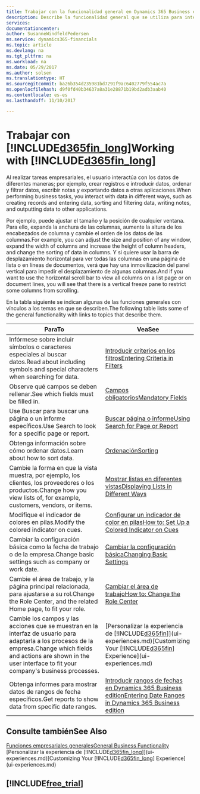 ```yaml
---
title: Trabajar con la funcionalidad general en Dynamics 365 Business edition | Documentos de Microsoft
description: Describe la funcionalidad general que se utiliza para interactuar con los datos en Dynamics 365, como introducir valores, ordenar datos y cambiar de vista.
services: 
documentationcenter: 
author: SusanneWindfeldPedersen
ms.service: dynamics365-financials
ms.topic: article
ms.devlang: na
ms.tgt_pltfrm: na
ms.workload: na
ms.date: 05/29/2017
ms.author: solsen
ms.translationtype: HT
ms.sourcegitcommit: ba26b354d235981bd7291f9ac6402779f554ac7a
ms.openlocfilehash: d9f0fd40b34637a8a31e28871b19bd2adb3aab40
ms.contentlocale: es-es
ms.lasthandoff: 11/10/2017

---
```

# <a name="working-with-included365finlongincludesd365finlongmdmd"></a><span data-ttu-id="01786-103">Trabajar con [!INCLUDE[d365fin_long](includes/d365fin_long_md.md)]</span><span class="sxs-lookup"><span data-stu-id="01786-103">Working with [!INCLUDE[d365fin_long](includes/d365fin_long_md.md)]</span></span>
<span data-ttu-id="01786-104">Al realizar tareas empresariales, el usuario interactúa con los datos de diferentes maneras; por ejemplo, crear registros e introducir datos, ordenar y filtrar datos, escribir notas y exportando datos a otras aplicaciones.</span><span class="sxs-lookup"><span data-stu-id="01786-104">When performing business tasks, you interact with data in different ways, such as creating records and entering data, sorting and filtering data, writing notes, and outputting data to other applications.</span></span>

<span data-ttu-id="01786-105">Por ejemplo, puede ajustar el tamaño y la posición de cualquier ventana. Para ello, expanda la anchura de las columnas, aumente la altura de los encabezados de columna y cambie el orden de los datos de las columnas.</span><span class="sxs-lookup"><span data-stu-id="01786-105">For example, you can adjust the size and position of any window, expand the width of columns and increase the height of column headers, and change the sorting of data in columns.</span></span> <span data-ttu-id="01786-106">Y si quiere usar la barra de desplazamiento horizontal para ver todas las columnas en una página de lista o en líneas de documentos, verá que hay una inmovilización del panel vertical para impedir el desplazamiento de algunas columnas.</span><span class="sxs-lookup"><span data-stu-id="01786-106">And if you want to use the horizontal scroll bar to view all columns on a list page or on document lines, you will see that there is a vertical freeze pane to restrict some columns from scrolling.</span></span>

<span data-ttu-id="01786-107">En la tabla siguiente se indican algunas de las funciones generales con vínculos a los temas en que se describen.</span><span class="sxs-lookup"><span data-stu-id="01786-107">The following table lists some of the general functionality with links to topics that describe them.</span></span>

| <span data-ttu-id="01786-108">Para</span><span class="sxs-lookup"><span data-stu-id="01786-108">To</span></span> | <span data-ttu-id="01786-109">Vea</span><span class="sxs-lookup"><span data-stu-id="01786-109">See</span></span> |
| --- | --- |
| <span data-ttu-id="01786-110">Infórmese sobre incluir símbolos o caracteres especiales al buscar datos.</span><span class="sxs-lookup"><span data-stu-id="01786-110">Read about including symbols and special characters when searching for data.</span></span> |[<span data-ttu-id="01786-111">Introducir criterios en los filtros</span><span class="sxs-lookup"><span data-stu-id="01786-111">Entering Criteria in Filters</span></span>](ui-enter-criteria-filters.md) |
| <span data-ttu-id="01786-112">Observe qué campos se deben rellenar.</span><span class="sxs-lookup"><span data-stu-id="01786-112">See which fields must be filled in.</span></span> |[<span data-ttu-id="01786-113">Campos obligatorios</span><span class="sxs-lookup"><span data-stu-id="01786-113">Mandatory Fields</span></span>](ui-mandatory-fields.md) |
| <span data-ttu-id="01786-114">Use Buscar para buscar una página o un informe específicos.</span><span class="sxs-lookup"><span data-stu-id="01786-114">Use Search to look for a specific page or report.</span></span> |[<span data-ttu-id="01786-115">Buscar página o informe</span><span class="sxs-lookup"><span data-stu-id="01786-115">Using Search for Page or Report</span></span>](ui-search.md) |
| <span data-ttu-id="01786-116">Obtenga información sobre cómo ordenar datos.</span><span class="sxs-lookup"><span data-stu-id="01786-116">Learn about how to sort data.</span></span> |[<span data-ttu-id="01786-117">Ordenación</span><span class="sxs-lookup"><span data-stu-id="01786-117">Sorting</span></span>](ui-sorting.md) |
| <span data-ttu-id="01786-118">Cambie la forma en que la vista muestra, por ejemplo, los clientes, los proveedores o los productos.</span><span class="sxs-lookup"><span data-stu-id="01786-118">Change how you view lists of, for example, customers, vendors, or items.</span></span> |[<span data-ttu-id="01786-119">Mostrar listas en diferentes vistas</span><span class="sxs-lookup"><span data-stu-id="01786-119">Displaying Lists in Different Ways</span></span>](across-display-lists-different-views.md) |
| <span data-ttu-id="01786-120">Modifique el indicador de colores en pilas.</span><span class="sxs-lookup"><span data-stu-id="01786-120">Modify the colored indicator on cues.</span></span> |[<span data-ttu-id="01786-121">Configurar un indicador de color en pilas</span><span class="sxs-lookup"><span data-stu-id="01786-121">How to: Set Up a Colored Indicator on Cues</span></span>](ui-how-setup-colored-indicator-cues.md) |
| <span data-ttu-id="01786-122">Cambiar la configuración básica como la fecha de trabajo o de la empresa.</span><span class="sxs-lookup"><span data-stu-id="01786-122">Change basic settings such as company or work date.</span></span> |[<span data-ttu-id="01786-123">Cambiar la configuración básica</span><span class="sxs-lookup"><span data-stu-id="01786-123">Changing Basic Settings</span></span>](ui-change-basic-settings.md) |
| <span data-ttu-id="01786-124">Cambie el área de trabajo, y la página principal relacionada, para ajustarse a su rol.</span><span class="sxs-lookup"><span data-stu-id="01786-124">Change the Role Center, and the related Home page, to fit your role.</span></span> |[<span data-ttu-id="01786-125">Cambiar el área de trabajo</span><span class="sxs-lookup"><span data-stu-id="01786-125">How to: Change the Role Center</span></span>](change-role.md) |
| <span data-ttu-id="01786-126">Cambie los campos y las acciones que se muestran en la interfaz de usuario para adaptarla a los procesos de la empresa.</span><span class="sxs-lookup"><span data-stu-id="01786-126">Change which fields and actions are shown in the user interface to fit your company's business processes.</span></span> |<span data-ttu-id="01786-127">[Personalizar la experiencia de [!INCLUDE[d365fin](includes/d365fin_md.md)]](ui-experiences.md)</span><span class="sxs-lookup"><span data-stu-id="01786-127">[Customizing Your [!INCLUDE[d365fin](includes/d365fin_md.md)] Experience](ui-experiences.md)</span></span> |
| <span data-ttu-id="01786-128">Obtenga informes para mostrar datos de rangos de fecha específicos.</span><span class="sxs-lookup"><span data-stu-id="01786-128">Get reports to show data from specific date ranges.</span></span> |[<span data-ttu-id="01786-129">Introducir rangos de fechas en Dynamics 365 Business edition</span><span class="sxs-lookup"><span data-stu-id="01786-129">Entering Date Ranges in Dynamics 365 Business edition </span></span>](ui-enter-date-ranges.md) |

## <a name="see-also"></a><span data-ttu-id="01786-130">Consulte también</span><span class="sxs-lookup"><span data-stu-id="01786-130">See Also</span></span>
[<span data-ttu-id="01786-131">Funciones empresariales generales</span><span class="sxs-lookup"><span data-stu-id="01786-131">General Business Functionality</span></span>](ui-across-business-areas.md)  
<span data-ttu-id="01786-132">[Personalizar la experiencia de [!INCLUDE[d365fin_long](includes/d365fin_long_md.md)]](ui-experiences.md)</span><span class="sxs-lookup"><span data-stu-id="01786-132">[Customizing Your [!INCLUDE[d365fin_long](includes/d365fin_long_md.md)] Experience](ui-experiences.md)</span></span>  

## [!INCLUDE[free_trial](includes/free_trial_md.md)]

